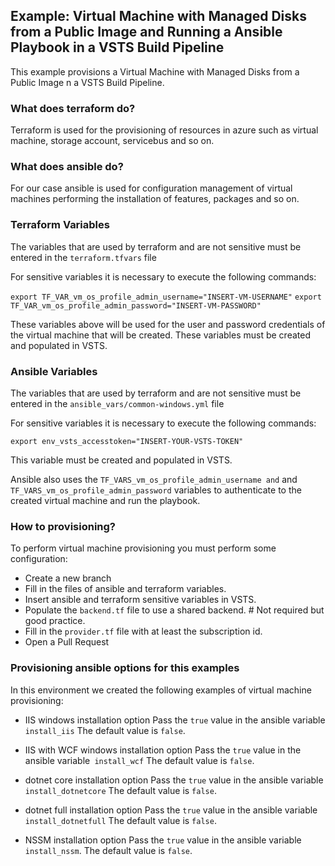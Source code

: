 ## Example: Virtual Machine with Managed Disks from a Public Image and Running a Ansible Playbook in a VSTS Build Pipeline

This example provisions a Virtual Machine with Managed Disks from a Public Image n a VSTS Build Pipeline.

### What does terraform do?

Terraform is used for the provisioning of resources in azure such as virtual machine, storage account, servicebus and so on.

### What does ansible do?

For our case ansible is used for configuration management of virtual machines performing the installation of features, packages and so on.

### Terraform Variables

The variables that are used by terraform and are not sensitive must be entered in the `terraform.tfvars` file

For sensitive variables it is necessary to execute the following commands:

```export TF_VAR_vm_os_profile_admin_username="INSERT-VM-USERNAME"```
```export TF_VAR_vm_os_profile_admin_password="INSERT-VM-PASSWORD"```

These variables above will be used for the user and password credentials of the virtual machine that will be created. These variables must be created and populated in VSTS.

### Ansible Variables

The variables that are used by terraform and are not sensitive must be entered in the `ansible_vars/common-windows.yml` file

For sensitive variables it is necessary to execute the following commands:

```export env_vsts_accesstoken="INSERT-YOUR-VSTS-TOKEN"```

This variable must be created and populated in VSTS.

Ansible also uses the `TF_VARS_vm_os_profile_admin_username and` and `TF_VARS_vm_os_profile_admin_password` variables to authenticate to the created virtual machine and run the playbook.

### How to provisioning?

To perform virtual machine provisioning you must perform some configuration:

 - Create a new branch
 - Fill in the files of ansible and terraform variables.
 - Insert ansible and terraform sensitive variables in VSTS.
 - Populate the `backend.tf` file to use a shared backend. # Not required but good practice.
 - Fill in the `provider.tf` file with at least the subscription id.
 - Open a Pull Request

### Provisioning ansible options for this examples

In this environment we created the following examples of virtual machine provisioning:

 - IIS windows installation option
Pass the `true` value in the ansible variable` install_iis` The default value is `false`.

 - IIS with WCF windows installation option
Pass the `true` value in the ansible variable` install_wcf` The default value is `false`.

 - dotnet core installation option
Pass the `true` value in the ansible variable` install_dotnetcore` The default value is `false`.

 - dotnet full installation option
Pass the `true` value in the ansible variable` install_dotnetfull` The default value is `false`.

 - NSSM installation option
Pass the `true` value in the ansible variable` install_nssm`. The default value is `false`.
